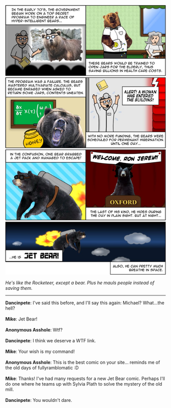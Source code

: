 <!--
.. title: Jet Bear!
.. slug: jet-bear
.. date: 2011/10/03 00:00:00
.. tags: 
.. link: 
.. description: 
-->

<a href='jet-bear.html' title='View comments'>
<img class='comic' src='../assets/comics/20111003.jpg' />
</a>

<em>He's like the Rocketeer, except a bear. Plus he mauls people instead of saving them.</em>

<!-- TEASER_END -->
<hr />

<div class='comments'>
<b>Dancinpete</b>: I've said this before, and I'll say this again: Michael? What...the hell?<br /><br />
<b>Mike</b>: Jet Bear!<br /><br />
<b>Anonymous Asshole</b>: Wtf?<br /><br />
<b>Dancinpete</b>: I think we deserve a WTF link.<br /><br />
<b>Mike</b>: Your wish is my command!<br /><br />
<b>Anonymous Asshole</b>: This is the best comic on your site... reminds me of the old days of fullyramblomatic :D<br /><br />
<b>Mike</b>: Thanks! I've had many requests for a new Jet Bear comic. Perhaps I'll do one where he teams up with Sylvia Plath to solve the mystery of the old mill.<br /><br />
<b>Dancinpete</b>: You wouldn't dare.<br /><br />
</div>

